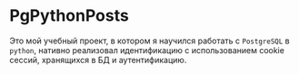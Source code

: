 # PgPythonPosts

Это мой учебный проект, в котором я научился работать с `PostgreSQL`
в `python`, нативно реализовал идентификацию с использованием cookie сессий,
хранящихся в БД и аутентификацию.